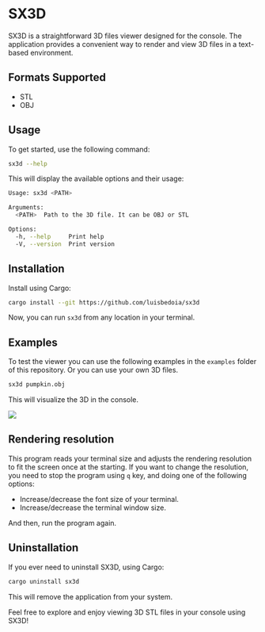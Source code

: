 # SX3D

SX3D is a straightforward 3D files viewer designed for the console. The application provides a convenient way to render and view 3D files in a text-based environment.

## Formats Supported
- STL
- OBJ

## Usage

To get started, use the following command:

```bash
sx3d --help
```

This will display the available options and their usage:

```bash
Usage: sx3d <PATH>

Arguments:
  <PATH>  Path to the 3D file. It can be OBJ or STL

Options:
  -h, --help     Print help
  -V, --version  Print version
```

## Installation

Install using Cargo:

```bash
cargo install --git https://github.com/luisbedoia/sx3d
```

Now, you can run `sx3d` from any location in your terminal.

## Examples

To test the viewer you can use the following examples in the `examples` folder of this repository. Or you can use your own 3D files.

```bash
sx3d pumpkin.obj
```

This will visualize the 3D in the console.

![](https://github.com/luisbedoia/sx3d/blob/main/examples/pumpkin.gif)

## Rendering resolution

This program reads your terminal size and adjusts the rendering resolution to fit the screen once at the starting. If you want to change the resolution, you need to stop the program using `q` key, and doing one of the following options:
- Increase/decrease the font size of your terminal.
- Increase/decrease the terminal window size.

And then, run the program again.

## Uninstallation

If you ever need to uninstall SX3D, using Cargo:

```bash
cargo uninstall sx3d
```

This will remove the application from your system.

Feel free to explore and enjoy viewing 3D STL files in your console using SX3D!
